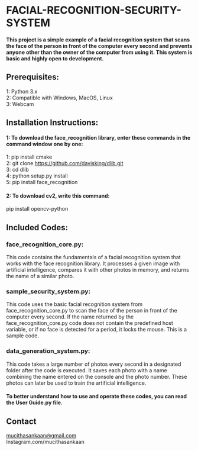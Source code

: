 
# FACIAL-RECOGNITION-SECURITY-SYSTEM

#### This project is a simple example of a facial recognition system that scans the face of the person in front of the computer every second and prevents anyone other than the owner of the computer from using it. This system is basic and highly open to development.

## Prerequisites:
1: Python 3.x <br>
2: Compatible with Windows, MacOS, Linux <br>
3: Webcam

## Installation Instructions:

#### 1: To download the face_recognition library, enter these commands in the command window one by one:

1: pip install cmake <br>
2: git clone https://github.com/davisking/dlib.git <br>
3: cd dlib <br>
4: python setup.py install <br>
5: pip install face_recognition

#### 2: To download cv2, write this command:

pip install opencv-python

## Included Codes:

### face_recognition_core.py:
This code contains the fundamentals of a facial recognition system that works with the face recognition library. It processes a given image with artificial intelligence, compares it with other photos in memory, and returns the name of a similar photo.

### sample_security_system.py:
This code uses the basic facial recognition system from face_recognition_core.py to scan the face of the person in front of the computer every second. If the name returned by the face_recognition_core.py code does not contain the predefined host variable, or if no face is detected for a period, it locks the mouse. This is a sample code.

### data_generation_system.py:
This code takes a large number of photos every second in a designated folder after the code is executed. It saves each photo with a name combining the name entered on the console and the photo number. These photos can later be used to train the artificial intelligence.

#### To better understand how to use and operate these codes, you can read the User Guide.py file.

## Contact
mucithasankaan@gmail.com <br>
Instagram.com/mucithasankaan
